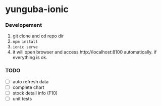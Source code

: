 # yunguba-ionic


### Developement

1. git clone and cd repo dir
2. `npm install`
3. `ionic serve`
4. it will open browser and access http://localhost:8100 automatically. if everything is ok.

### TODO

- [ ] auto refresh data
- [ ] complete chart
- [ ] stock detail info (F10)
- [ ] unit tests